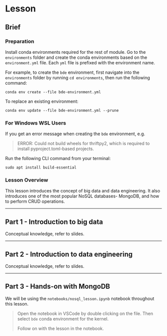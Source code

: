 # Lesson

## Brief

### Preparation

Install conda environments required for the rest of module. Go to the `environments` folder and create the conda environments based on the `environment.yml` file. Each `yml` file is prefixed with the environment name. 

For example, to create the `bde` environment, first navigate into the `environments` folder by running `cd environments`, then run the following command:

`conda env create --file bde-environment.yml`

To replace an existing environment:

`conda env update --file bde-environment.yml --prune`

### For Windows WSL Users

If you get an error message when creating the `bde` environment, e.g.
> ERROR: Could not build wheels for thriftpy2, which is required to install pyproject.toml-based projects.

Run the following CLI command from your terminal:

`sudo apt install build-essential`

### Lesson Overview

This lesson introduces the concept of big data and data engineering. It also introduces one of the most popular NoSQL databases- MongoDB, and how to perform CRUD operations.

---

## Part 1 - Introduction to big data

Conceptual knowledge, refer to slides.

---

## Part 2 - Introduction to data engineering

Conceptual knowledge, refer to slides.

---

## Part 3 - Hands-on with MongoDB

We will be using the `notebooks/nosql_lesson.ipynb` notebook throughout this lesson.

> Open the notebook in VSCode by double clicking on the file. Then select `bde` conda environment for the kernel.
>
> Follow on with the lesson in the notebook.
